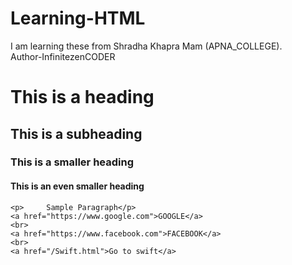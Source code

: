 # Learning-HTML
I am learning these from Shradha Khapra Mam (APNA_COLLEGE).
<br>
Author-InfinitezenCODER

<!DOCTYPE html>

<html lang="en">
<head>
    <meta charset="UTF-8">
    <meta name="viewport" content="width=device-width, initial-scale=1.0">
    <title>Document</title>
</head>

<body>
    <!--This is Paragraph-->
    <h1>This is a heading</h1>
    <h2>This is a subheading</h2>
    <h3> This is a smaller heading</h3>
    <h4> This is an even smaller heading</h4>
    
    
    <p>     Sample Paragraph</p>
    <a href="https://www.google.com">GOOGLE</a>
    <br>
    <a href="https://www.facebook.com">FACEBOOK</a>
    <br>
    <a href="/Swift.html">Go to swift</a>
</body>
</html>
